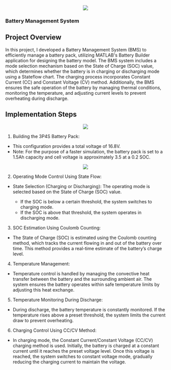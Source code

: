 <div align="center">
  <img src="https://github.com/user-attachments/assets/3e21a278-457e-4a73-bf3a-988599818f97"></img>
</div>

### Battery Management System

## Project Overview
In this project, I developed a Battery Management System (BMS) to efficiently manage a battery pack, utilizing MATLAB's Battery Builder application for designing the battery model. The BMS system includes a mode selection mechanism based on the State of Charge (SOC) value, which determines whether the battery is in charging or discharging mode using a Stateflow chart. The charging process incorporates Constant Current (CC) and Constant Voltage (CV) method. Additionally, the BMS ensures the safe operation of the battery by managing thermal conditions, monitoring the temperature, and adjusting current levels to prevent overheating during discharge.

## Implementation Steps
<div align="center">
  <img src="https://github.com/user-attachments/assets/f5602a6f-1c2a-41d7-886b-896356cb9db2"></img>
</div>

1. Building the 3P4S Battery Pack:
- This configuration provides a total voltage of 16.8V.
- Note: For the purpose of a faster simulation, the battery pack is set to a 1.5Ah capacity and cell voltage is approximately 3.5 at a 0.2 SOC.

<div align="center">
  <img src="https://github.com/user-attachments/assets/0dd5c080-69eb-43f6-a487-dff4b362e27a"></img>
</div>

2. Operating Mode Control Using State Flow:
- State Selection (Charging or Discharging):
The operating mode is selected based on the State of Charge (SOC) value.

  - If the SOC is below a certain threshold, the system switches to charging mode.
  - If the SOC is above that threshold, the system operates in discharging mode.
3. SOC Estimation Using Coulomb Counting:
- The State of Charge (SOC) is estimated using the Coulomb counting method, which tracks the current flowing in and out of the battery over time. This method provides a real-time estimate of the battery’s charge level.

4. Temperature Management:
- Temperature control is handled by managing the convective heat transfer between the battery and the surrounding ambient air. The system ensures the battery operates within safe temperature limits by adjusting this heat exchange.

5. Temperature Monitoring During Discharge:
- During discharge, the battery temperature is constantly monitored. If the temperature rises above a preset threshold, the system limits the current draw to prevent overheating.

6. Charging Control Using CC/CV Method:
- In charging mode, the Constant Current/Constant Voltage (CC/CV) charging method is used. Initially, the battery is charged at a constant current until it reaches the preset voltage level. Once this voltage is reached, the system switches to constant voltage mode, gradually reducing the charging current to maintain the voltage.



